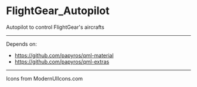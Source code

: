 # FlightGear_Autopilot

Autopilot to control FlightGear's aircrafts

-----------------------------------------

Depends on:

* https://github.com/papyros/qml-material
* https://github.com/papyros/qml-extras

-----------------------------------------

Icons from ModernUIIcons.com


